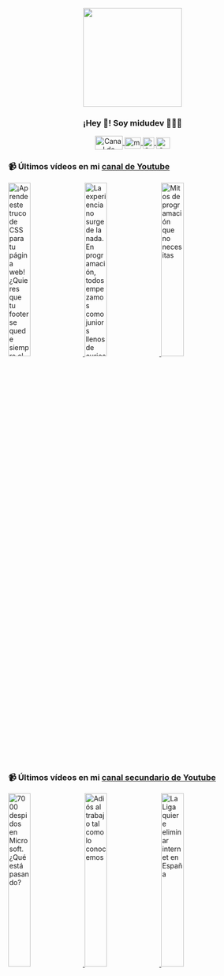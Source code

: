 <p align="center" width="300">
   <img align="center" width="200" src="https://user-images.githubusercontent.com/1561955/106762302-fda9de00-6635-11eb-99be-3ef744e60c0e.png" />
   <h3 align="center">¡Hey 👋! Soy midudev 👨🏻‍💻</h3>
</p>

<p align="center">
   <a href="https://twitch.tv/midudev" target="blank">
    <img align="center" src="https://upload.wikimedia.org/wikipedia/commons/c/ce/Twitch_logo_2019.svg" alt="Canal de Twitch de midudev" height="28px" width="56px" />
  </a>
  <span style="width: 8px;"> </span>
   <a href="https://youtube.com/midudev" target="blank">
    <img align="center" src="https://upload.wikimedia.org/wikipedia/commons/0/09/YouTube_full-color_icon_%282017%29.svg" alt="midudev" height="23px" width="33px" />
  </a>
  <span style="width: 8px;"> </span>
  <a href="https://instagram.com/midu.dev" target="blank">
    <img align="center" src="https://upload.wikimedia.org/wikipedia/commons/e/e7/Instagram_logo_2016.svg" alt="Canal de Instagram de midu.dev" height="23px" width="23px" />
  </a>
  <span style="width: 8px;"> </span>
  <a href="https://twitter.com/midudev" target="blank">
    <img align="center" src="https://upload.wikimedia.org/wikipedia/commons/thumb/6/6f/Logo_of_Twitter.svg/2491px-Logo_of_Twitter.svg.png" alt="Canal de Twitter de midudev" height="23px" width="28px" />
  </a>
</p>

### 📹 Últimos vídeos en mi [canal de Youtube](https://youtube.com/midudev?sub_confirmation=1)

<a href='https://youtu.be/dbD1LQaLsrE' target='_blank'>
  <img width='30%' src='https://img.youtube.com/vi/dbD1LQaLsrE/mqdefault.jpg' alt='¡Aprende este truco de CSS para tu página web!  ¿Quieres que tu footer se quede siempre al final de' />
</a>
<a href='https://youtu.be/89gTAXFEXFY' target='_blank'>
  <img width='30%' src='https://img.youtube.com/vi/89gTAXFEXFY/mqdefault.jpg' alt='La experiencia no surge de la nada. En programación, todos empezamos como juniors llenos de curiosid' />
</a>
<a href='https://youtu.be/0J4lcgI-P-4' target='_blank'>
  <img width='30%' src='https://img.youtube.com/vi/0J4lcgI-P-4/mqdefault.jpg' alt='Mitos de programación que no necesitas' />
</a>

### 📹 Últimos vídeos en mi [canal secundario de Youtube](https://youtube.com/midulive?sub_confirmation=1)

<a href='https://youtu.be/CMDQWXHWT0E' target='_blank'>
  <img width='30%' src='https://img.youtube.com/vi/CMDQWXHWT0E/mqdefault.jpg' alt='7000 despidos en Microsoft. ¿Qué está pasando?' />
</a>
<a href='https://youtu.be/uZorXpO4FTc' target='_blank'>
  <img width='30%' src='https://img.youtube.com/vi/uZorXpO4FTc/mqdefault.jpg' alt='Adiós al trabajo tal como lo conocemos' />
</a>
<a href='https://youtu.be/HbeFBpfY8yU' target='_blank'>
  <img width='30%' src='https://img.youtube.com/vi/HbeFBpfY8yU/mqdefault.jpg' alt='La Liga quiere eliminar internet en España' />
</a>